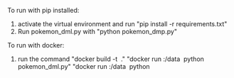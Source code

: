 To run with pip installed:
1. activate the virtual environment and run
    "pip install -r requirements.txt"
2. Run pokemon_dml.py with
    "python pokemon_dmp.py"

To run with docker:
1. run the command
    "docker build -t <image name> ."
    "docker run <volume name>:/data <image name> python pokemon_dml.py"
    "docker run <volume name>:/data <image name> python <script>"

WIP: There is no main function yet. Pokemon sets are still being constructed.
Current sets progress: 58/292 Dragon, Ice, Fighting, Dark